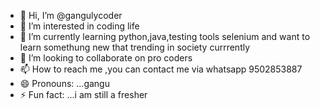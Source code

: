 - 👋 Hi, I’m @gangulycoder
- 👀 I’m interested in coding life  
- 🌱 I’m currently learning python,java,testing tools selenium and want to learn somethung new that trending in society currrently
- 💞️ I’m looking to collaborate on pro coders
- 📫 How to reach me ,you can contact me via whatsapp 9502853887
- 😄 Pronouns: ...gangu
- ⚡ Fun fact: ...i am still a fresher

<!---
gangulycoder/gangulycoder is a ✨ special ✨ repository because its `README.md` (this file) appears on your GitHub profile.
You can click the Preview link to take a look at your changes.
--->
